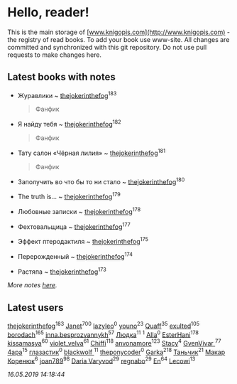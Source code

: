 # Hello, reader!
This is the main storage of [www.knigopis.com](http://www.knigopis.com) - the registry of read books.
To add your book use www-site. All changes are committed and synchronized with this git repository.
Do not use pull requests to make changes here.


## Latest books with notes
* Журавлики ~ [thejokerinthefog](users/317/317244423-vkontakte)<sup>183</sup>
    > Фанфик

* Я найду тебя ~ [thejokerinthefog](users/317/317244423-vkontakte)<sup>182</sup>
    > Фанфик

* Тату салон «Чёрная лилия» ~ [thejokerinthefog](users/317/317244423-vkontakte)<sup>181</sup>
    > Фанфик

* Заполучить во что бы то ни стало ~ [thejokerinthefog](users/317/317244423-vkontakte)<sup>180</sup>

* The truth is... ~ [thejokerinthefog](users/317/317244423-vkontakte)<sup>179</sup>

* Любовные записки ~ [thejokerinthefog](users/317/317244423-vkontakte)<sup>178</sup>

* Фехтовальщица ~ [thejokerinthefog](users/317/317244423-vkontakte)<sup>177</sup>

* Эффект птеродактиля ~ [thejokerinthefog](users/317/317244423-vkontakte)<sup>175</sup>

* Перерожденный ~ [thejokerinthefog](users/317/317244423-vkontakte)<sup>174</sup>

* Растяпа ~ [thejokerinthefog](users/317/317244423-vkontakte)<sup>173</sup>


_More notes [here](latest_books_with_notes.md)._


## Latest users
[thejokerinthefog](users/317/317244423-vkontakte)<sup>183</sup> 
[Janet](users/108/108113656204404967440-google)<sup>700</sup> 
[lazyleo](users/116/116845519572391639637-google)<sup>0</sup> 
[youno](users/302/302928912-vkontakte)<sup>23</sup> 
[Quaff](users/122/12267158-vkontakte)<sup>35</sup> 
[exulted](users/100/100599204551896265722-google)<sup>105</sup> 
[borodach](users/157/15706320-vkontakte)<sup>165</sup> 
[inna.besprozvannykh](users/733/73323849-yandex)<sup>57</sup> 
[Людка](users/111/111038749-vkontakte)<sup>11</sup> 
[](users/114/114792281744850455512-google)<sup>1</sup> 
[Alla](users/103/103352250712959229257-google)<sup>0</sup> 
[EsterHani](users/305/30558181-vkontakte)<sup>178</sup> 
[kissamasya](users/684/68439978-vkontakte)<sup>60</sup> 
[violet_velva](users/116/116961712580551399099-google)<sup>61</sup> 
[Chiffi](users/105/105831994080785626680-google)<sup>118</sup> 
[anvonamore](users/595/5957175-vkontakte)<sup>123</sup> 
[Stacy](users/309/30902475-vkontakte)<sup>4</sup> 
[GvenVivar ](users/158/158266434925901-facebook)<sup>77</sup> 
[4apa](users/117/117392596378069249667-google)<sup>15</sup> 
[глазастик](users/115/115257673890455357280-google)<sup>0</sup> 
[blackwolf ](users/236/236639644-vkontakte)<sup>11</sup> 
[theponycoder](users/195/195144442-vkontakte)<sup>0</sup> 
[Garka](users/115/115753719718250012620-google)<sup>218</sup> 
[Таньчик](users/209/2096581563762610-facebook)<sup>21</sup> 
[Макар Коренюк](users/126/126368737-vkontakte)<sup>6</sup> 
[joan789](users/240/2401650-vkontakte)<sup>98</sup> 
[Daria Varyvod](users/829/829893410524253-facebook)<sup>29</sup> 
[regnabo](users/870/870059322-yandex)<sup>29</sup> 
[En](users/333/333646551-vkontakte)<sup>64</sup> 
[Lecowi](users/521/521873425-vkontakte)<sup>13</sup> 


_16.05.2019 14:18:44_
